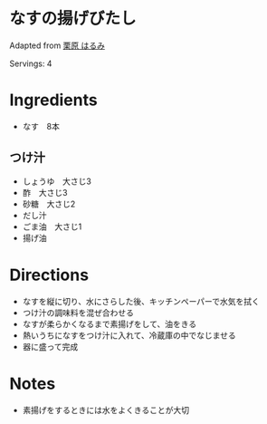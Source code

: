 # なすの揚げびたし

Adapted from [栗原 はるみ](https://www.bing.com/search?q=栗原はるみ+なすの揚げ浸し%E3%80%80枝豆&qs=n&form=QBRE&sp=-1&ghc=1&lq=0&pq=栗原はるみ+なすの揚げ浸し%E3%80%80枝豆&sc=6-16&sk=&cvid=680BA68F71F54BEE9FBE30080CE31A75&ghsh=0&ghacc=0&ghpl=)

Servings: 4

# Ingredients
- なす　8本
## つけ汁
- しょうゆ　大さじ3
- 酢　大さじ3
- 砂糖　大さじ2
- だし汁
- ごま油　大さじ1
- 揚げ油

# Directions
- なすを縦に切り、水にさらした後、キッチンペーパーで水気を拭く
- つけ汁の調味料を混ぜ合わせる
- なすが柔らかくなるまで素揚げをして、油をきる
- 熱いうちになすをつけ汁に入れて、冷蔵庫の中でなじませる
- 器に盛って完成

# Notes
- 素揚げをするときには水をよくきることが大切
